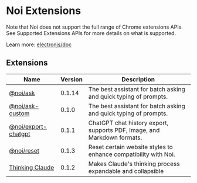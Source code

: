 # Noi Extensions

Note that Noi does not support the full range of Chrome extensions APIs. See Supported Extensions APIs for more details on what is supported.

Learn more: [electronjs/doc](https://www.electronjs.org/docs/latest/api/extensions)

## Extensions

<!-- EXTENSIONS_START -->
| Name | Version | Description |
| --- | --- | --- |
| [@noi/ask](https://github.com/lencx/Noi/tree/main/extensions/noi-ask) | 0.1.14 | The best assistant for batch asking and quick typing of prompts. |
| [@noi/ask-custom](https://github.com/lencx/Noi/tree/main/extensions/noi-ask-custom) | 0.1.0 | The best assistant for batch asking and quick typing of prompts. |
| [@noi/export-chatgpt](https://github.com/lencx/Noi/tree/main/extensions/noi-export-chatgpt) | 0.1.1 | ChatGPT chat history export, supports PDF, Image, and Markdown formats. |
| [@noi/reset](https://github.com/lencx/Noi/tree/main/extensions/noi-reset) | 0.1.3 | Reset certain website styles to enhance compatibility with Noi. |
| [Thinking Claude](https://github.com/lencx/Noi/tree/main/extensions/thinking-claude) | 0.1.2 | Makes Claude's thinking process expandable and collapsible |
<!-- EXTENSIONS_END -->